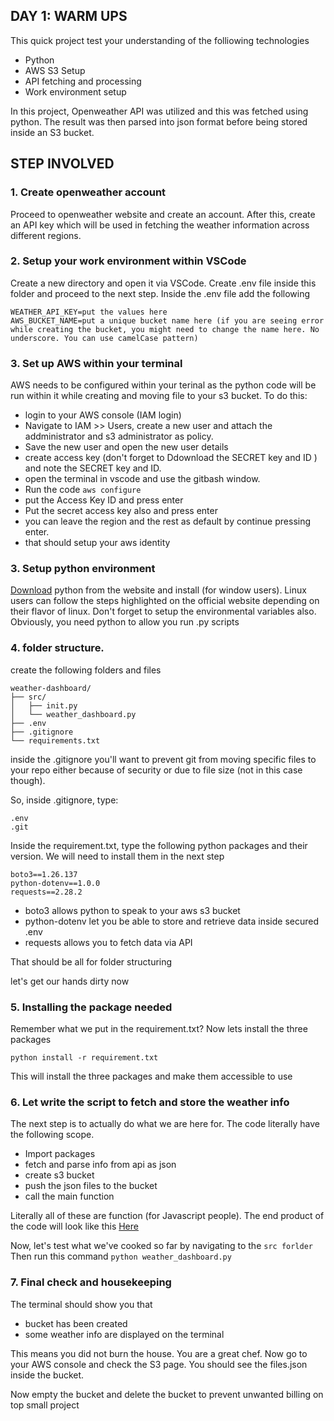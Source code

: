 ## DAY 1: WARM UPS

This quick project test your understanding of the folliowing technologies

- Python
- AWS S3 Setup
- API fetching and processing
- Work environment setup

In this project, Openweather API was utilized and this was fetched using python. The result was then parsed into json format before being stored inside an S3 bucket.

## STEP INVOLVED

### 1. Create openweather account

Proceed to openweather website and create an account. After this, create an API key which will be used in fetching the weather information across different regions.

### 2. Setup your work environment within VSCode

Create a new directory and open it via VSCode. Create .env file inside this folder and proceed to the next step.
Inside the .env file add the following

```
WEATHER_API_KEY=put the values here
AWS_BUCKET_NAME=put a unique bucket name here (if you are seeing error while creating the bucket, you might need to change the name here. No underscore. You can use camelCase pattern)

```

### 3. Set up AWS within your terminal

AWS needs to be configured within your terinal as the python code will be run within it while creating and moving file to your s3 bucket. To do this:

- login to your AWS console (IAM login)
- Navigate to IAM >> Users, create a new user and attach the addministrator and s3 administrator as policy.
- Save the new user and open the new user details
- create access key (don't forget to Ddownload the SECRET key and ID ) and note the SECRET key and ID.
- open the terminal in vscode and use the gitbash window.
- Run the code `aws configure`
- put the Access Key ID and press enter
- Put the secret access key also and press enter
- you can leave the region and the rest as default by continue pressing enter.
- that should setup your aws identity

### 3. Setup python environment

[Download]("https://www.python.org/downloads/") python from the website and install (for window users). Linux users can follow the steps highlighted on the official website depending on their flavor of linux. Don't forget to setup the environmental variables also. Obviously, you need python to allow you run .py scripts

### 4. folder structure.

create the following folders and files

```
weather-dashboard/
├── src/
│   ├── init.py
│   └── weather_dashboard.py
├── .env
├── .gitignore
└── requirements.txt

```

inside the .gitignore you'll want to prevent git from moving specific files to your repo either because of security or due to file size (not in this case though).

So, inside .gitignore, type:

```
.env
.git

```

Inside the requirement.txt, type the following python packages and their version. We will need to install them in the next step

```
boto3==1.26.137
python-dotenv==1.0.0
requests==2.28.2

```

- boto3 allows python to speak to your aws s3 bucket
- python-dotenv let you be able to store and retrieve data inside secured .env
- requests allows you to fetch data via API

That should be all for folder structuring

let's get our hands dirty now

### 5. Installing the package needed

Remember what we put in the requirement.txt? Now lets install the three packages

`python install -r requirement.txt`

This will install the three packages and make them accessible to use

### 6. Let write the script to fetch and store the weather info

The next step is to actually do what we are here for. The code literally have the following scope.

- Import packages
- fetch and parse info from api as json
- create s3 bucket
- push the json files to the bucket
- call the main function

Literally all of these are function (for Javascript people).
The end product of the code will look like this [Here]("https://github.com/KodenOps/devops_challenge/blob/main/day%201/src/weather_script.py")

Now, let's test what we've cooked so far by navigating to the `src forlder`
Then run this command `python weather_dashboard.py`

### 7. Final check and housekeeping

The terminal should show you that

- bucket has been created
- some weather info are displayed on the terminal

This means you did not burn the house. You are a great chef. Now go to your AWS console and check the S3 page. You should see the files.json inside the bucket.

Now empty the bucket and delete the bucket to prevent unwanted billing on top small project
